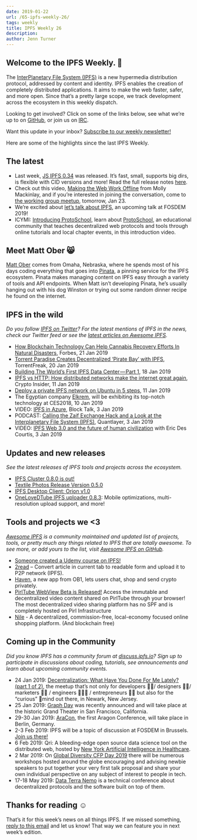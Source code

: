 ```yaml
---
date: 2019-01-22
url: /65-ipfs-weekly-26/
tags: weekly
title: IPFS Weekly 26
description:
author: Jenn Turner
---
```


## Welcome to the IPFS Weekly. 👋

The [InterPlanetary File System (IPFS)](https://ipfs.io/) is a new hypermedia distribution protocol, addressed by content and identity. IPFS enables the creation of completely distributed applications. It aims to make the web faster, safer, and more open. Since that’s a pretty large scope, we track development across the ecosystem in this weekly dispatch.

Looking to get involved? Click on some of the links below, see what we’re up to on [GitHub](https://github.com/ipfs), or join us on [IRC](https://riot.im/app/#/room/#ipfs:matrix.org).

Want this update in your inbox? [Subscribe to our weekly newsletter!](http://eepurl.com/gL2Pi5)

Here are some of the highlights since the last IPFS Weekly.

## The latest

- Last week, [JS IPFS 0.34](https://blog.ipfs.io/64-js-ipfs-0-34/) was released. It’s fast, small, supports big dirs, is flexible with CID versions and more! Read the full release notes [here](https://github.com/ipfs/js-ipfs/issues/1721).
- Check out this video, [Making the Web Work Offline](https://www.youtube.com/watch?list=PLuhRWgmPaHtRdiy0HKNy4UZ4dKVUVL_KG&time_continue=7&v=VllPpxVNH5k) from Molly Mackinlay, and if you’re interested in joining the conversation, come to [the working group meetup](https://github.com/ipfs/local-offline-collab/issues/7), tomorrow, Jan 23.
- We’re excited about [let’s talk about IPFS](https://fosdem.org/2019/schedule/event/the_new_internet/), an upcoming talk at FOSDEM 2019!
- ICYMI: [Introducing ProtoSchool](https://www.youtube.com/watch?v=G5aiLkHZ7CM), learn about [ProtoSchool](https://proto.school/#/), an educational community that teaches decentralized web protocols and tools through online tutorials and local chapter events, in this introduction video.

## Meet Matt Ober 😸

[Matt Ober](https://twitter.com/MattOber1) comes from Omaha, Nebraska, where he spends most of his days coding everything that goes into [Pinata](https://pinata.cloud/), a pinning service for the IPFS ecosystem. Pinata makes managing content on IPFS easy through a variety of tools and API endpoints. When Matt isn’t developing Pinata, he’s usually hanging out with his dog Winston or trying out some random dinner recipe he found on the internet.

## IPFS in the wild

_Do you follow [IPFS on Twitter](https://twitter.com/IPFSbot)? For the latest mentions of IPFS in the news, check our Twitter feed or see the [latest articles on Awesome IPFS](https://awesome.ipfs.io/categories/articles/)._

- [How Blockchain Technology Can Help Cannabis Recovery Efforts In Natural Disasters](https://www.forbes.com/sites/andrebourque/2019/01/21/how-blockchain-technology-can-help-recovery-efforts-in-natural-disasters/#74c6b2ec1b54), Forbes, 21 Jan 2019
- [Torrent Paradise Creates Decentralized ‘Pirate Bay’ with IPFS](https://torrentfreak.com/torrent-paradise-creates-decentralized-pirate-bay-with-ipfs-190120/), TorrentFreak, 20 Jan 2019
- [Building The World’s First IPFS Data Center — Part 1](https://medium.com/@rtradetech/building-the-worlds-first-ipfs-data-center-part-1-6da08133b77c), 18 Jan 2019
- [IPFS vs HTTP: How distributed networks make the internet great again](https://cryptoinsider.com/distributed-networks-internet/), Crypto Insider, 11 Jan 2019
- [Deploy a private IPFS network on Ubuntu in 5 steps](https://medium.com/@s_van_laar/deploy-a-private-ipfs-network-on-ubuntu-in-5-steps-5aad95f7261b), 11 Jan 2019
- The Egyptian company [Elkrem](https://twitter.com/ElkremInc), will be exhibiting its top-notch technology at CES2018, 10 Jan 2019
- VIDEO: [IPFS in Azure](https://channel9.msdn.com/Shows/Blocktalk/IPFS-in-Azure), Block Talk, 3 Jan 2019
- PODCAST: [Calling the Zaif Exchange Hack and a Look at the Interplanetary File System (IPFS)](https://medium.com/@QuantLayer/zaif-exchange-hack-and-how-we-called-it-two-months-ago-and-the-interplanetary-file-system-ipfs-532e742c4f53), Quantlayer, 3 Jan 2019
- VIDEO: [IPFS Web 3.0 and the future of human civilization](https://www.youtube.com/watch?v=xmAedcmhUvI&feature=youtu.be) with Eric Des Courtis, 3 Jan 2019

## Updates and new releases

_See the latest releases of IPFS tools and projects across the ecosystem._

- [IPFS Cluster 0.8.0 is out!](https://cluster.ipfs.io/news/0.8.0_release/)
- [Textile Photos Release Version 0.5.0](https://medium.com/textileio/textile-photos-release-version-0-5-0-5baed6a9d993)
- [IPFS Desktop Client: Orion v1.0](https://blog.siderus.io/ipfs-desktop-client-orion-v1-0-b9c63411b732)
- [OneLoveDTube IPFS uploader 0.8.3](https://steemit.com/onelovedtube/@techcoderx/onelovedtube-ipfs-uploader-0-8-3-mobile-optimizations-multi-resolution-upload-support-and-more): Mobile optimizations, multi-resolution upload support, and more!

## Tools and projects we <3

_[Awesome IPFS](https://awesome.ipfs.io/) is a community maintained and updated list of projects, tools, or pretty much any things related to IPFS that are totally awesome. To see more, or add yours to the list, visit [Awesome IPFS on GitHub](https://github.com/ipfs/awesome-ipfs)._

- [Someone created a Udemy course on IPFS!](https://www.udemy.com/ipfs-nextgen-web-develop-deploy-integrate/)
- [2read](https://addons.mozilla.org/en-US/firefox/addon/2read/) – Convert article in current tab to readable form and upload it to P2P network (IPFS).
- [Haven](https://bitcoinmagazine.com/articles/haven-new-app-ob1-lets-users-chat-shop-and-send-crypto-privately/), a new app from OB1, lets users chat, shop and send crypto privately.
- [PirlTube WebView Beta is Released!](https://pirltube.com/ipns/QmPq5wsJx28EJaGHHxkBzbRgufVK3scJey2oM886iUQ175/#/videos) Access the immutable and decentralized video content shared on PirlTube through your browser! The most decentralized video sharing platform has no SPF and is completely hosted on Pirl Infrastructure
- [Nile](https://medium.com/nile-shopping/nile-954c92a56d93) - A decentralized, commission-free, local-economy focused online shopping platform. (And blockchain free)

## Coming up in the Community

_Did you know IPFS has a community forum at [discuss.ipfs.io](https://discuss.ipfs.io/)? Sign up to participate in discussions about coding, tutorials, see announcements and learn about upcoming community events._

- 24 Jan 2019: [Decentralization: What Have You Done For Me Lately? (part 1 of 2)](https://www.meetup.com/Blockstack-Newark-the-New-Internet-for-Decentralized-Apps/events/257129587/?_xtd=gqFyqTE4NzU3MjE5NKFwo3dlYg&from=ref), the meetup that’s not only for developers 👨‍💻/ designers 👨‍🎨/ marketers 👨‍💼 / engineers 👩🏽‍🔧 / entrepreneurs 👩‍💼 but also for the “curious” 🦄mind out there, in Newark, New Jersey.
- 25 Jan 2019: [Graph Day](https://thegraph.com/graphday) was recently announced and will take place at the historic Grand Theater in San Francisco, California.
- 29-30 Jan 2019: [AraCon](https://blog.aragon.org/announcing-aracon-the-aragon-conference/), the first Aragon Conference, will take place in Berlin, Germany.
- 2-3 Feb 2019: IPFS will be a topic of discussion at FOSDEM in Brussels. [Join us there!](https://fosdem.org/2019/)
- 6 Feb 2019: Qri: A bleeding-edge open source data science tool on the distributed web, hosted by [New York Artificial Intelligence in Healthcare](https://www.meetup.com/NYHAIS/events/257935451/).
- 2 Mar 2019: On [Global Diversity CFP Day 2019](https://www.globaldiversitycfpday.com/) there will be numerous workshops hosted around the globe encouraging and advising newbie speakers to put together your very first talk proposal and share your own individual perspective on any subject of interest to people in tech.
- 17-18 May 2019: [Data Terra Nemo](https://dtn.is/) is a technical conference about decentralized protocols and the software built on top of them.

## Thanks for reading ☺️

That’s it for this week’s news on all things IPFS. If we missed something, [reply to this email](mailto:newsletter@ipfs.io) and let us know! That way we can feature you in next week’s edition.
